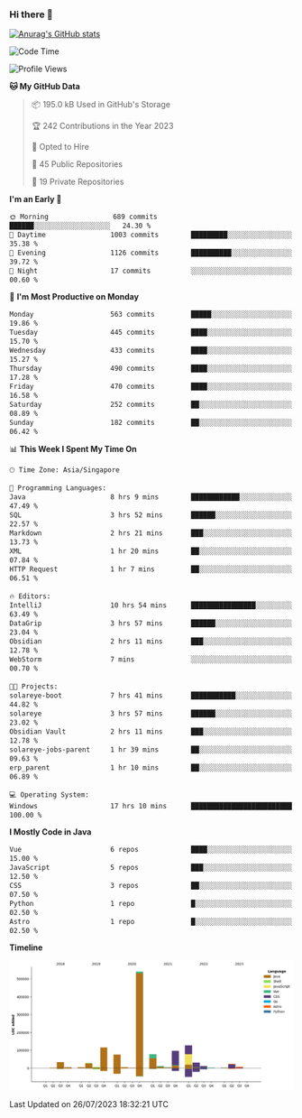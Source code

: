 ### Hi there 👋

[![Anurag's GitHub stats](https://github-readme-stats.vercel.app/api?username=xiumu2017&show_icons=true&theme=radical)](https://github.com/anuraghazra/github-readme-stats)

<!--
**xiumu2017/xiumu2017** is a ✨ _special_ ✨ repository because its `README.md` (this file) appears on your GitHub profile.

Here are some ideas to get you started:

- 🔭 I’m currently working on ...
- 🌱 I’m currently learning ...
- 👯 I’m looking to collaborate on ...
- 🤔 I’m looking for help with ...
- 💬 Ask me about ...
- 📫 How to reach me: ...
- 😄 Pronouns: ...
- ⚡ Fun fact: ...
-->

<!--START_SECTION:waka-->
![Code Time](http://img.shields.io/badge/Code%20Time-1%2C605%20hrs%2021%20mins-blue)

![Profile Views](http://img.shields.io/badge/Profile%20Views-0-blue)

**🐱 My GitHub Data** 

> 📦 195.0 kB Used in GitHub's Storage 
 > 
> 🏆 242 Contributions in the Year 2023
 > 
> 💼 Opted to Hire
 > 
> 📜 45 Public Repositories 
 > 
> 🔑 19 Private Repositories 
 > 
**I'm an Early 🐤** 

```text
🌞 Morning                689 commits         ██████░░░░░░░░░░░░░░░░░░░   24.30 % 
🌆 Daytime                1003 commits        █████████░░░░░░░░░░░░░░░░   35.38 % 
🌃 Evening                1126 commits        ██████████░░░░░░░░░░░░░░░   39.72 % 
🌙 Night                  17 commits          ░░░░░░░░░░░░░░░░░░░░░░░░░   00.60 % 
```
📅 **I'm Most Productive on Monday** 

```text
Monday                   563 commits         █████░░░░░░░░░░░░░░░░░░░░   19.86 % 
Tuesday                  445 commits         ████░░░░░░░░░░░░░░░░░░░░░   15.70 % 
Wednesday                433 commits         ████░░░░░░░░░░░░░░░░░░░░░   15.27 % 
Thursday                 490 commits         ████░░░░░░░░░░░░░░░░░░░░░   17.28 % 
Friday                   470 commits         ████░░░░░░░░░░░░░░░░░░░░░   16.58 % 
Saturday                 252 commits         ██░░░░░░░░░░░░░░░░░░░░░░░   08.89 % 
Sunday                   182 commits         ██░░░░░░░░░░░░░░░░░░░░░░░   06.42 % 
```


📊 **This Week I Spent My Time On** 

```text
🕑︎ Time Zone: Asia/Singapore

💬 Programming Languages: 
Java                     8 hrs 9 mins        ████████████░░░░░░░░░░░░░   47.49 % 
SQL                      3 hrs 52 mins       ██████░░░░░░░░░░░░░░░░░░░   22.57 % 
Markdown                 2 hrs 21 mins       ███░░░░░░░░░░░░░░░░░░░░░░   13.73 % 
XML                      1 hr 20 mins        ██░░░░░░░░░░░░░░░░░░░░░░░   07.84 % 
HTTP Request             1 hr 7 mins         ██░░░░░░░░░░░░░░░░░░░░░░░   06.51 % 

🔥 Editors: 
IntelliJ                 10 hrs 54 mins      ████████████████░░░░░░░░░   63.49 % 
DataGrip                 3 hrs 57 mins       ██████░░░░░░░░░░░░░░░░░░░   23.04 % 
Obsidian                 2 hrs 11 mins       ███░░░░░░░░░░░░░░░░░░░░░░   12.78 % 
WebStorm                 7 mins              ░░░░░░░░░░░░░░░░░░░░░░░░░   00.70 % 

🐱‍💻 Projects: 
solareye-boot            7 hrs 41 mins       ███████████░░░░░░░░░░░░░░   44.82 % 
solareye                 3 hrs 57 mins       ██████░░░░░░░░░░░░░░░░░░░   23.02 % 
Obsidian Vault           2 hrs 11 mins       ███░░░░░░░░░░░░░░░░░░░░░░   12.78 % 
solareye-jobs-parent     1 hr 39 mins        ██░░░░░░░░░░░░░░░░░░░░░░░   09.63 % 
erp_parent               1 hr 10 mins        ██░░░░░░░░░░░░░░░░░░░░░░░   06.89 % 

💻 Operating System: 
Windows                  17 hrs 10 mins      █████████████████████████   100.00 % 
```

**I Mostly Code in Java** 

```text
Vue                      6 repos             ████░░░░░░░░░░░░░░░░░░░░░   15.00 % 
JavaScript               5 repos             ███░░░░░░░░░░░░░░░░░░░░░░   12.50 % 
CSS                      3 repos             ██░░░░░░░░░░░░░░░░░░░░░░░   07.50 % 
Python                   1 repo              █░░░░░░░░░░░░░░░░░░░░░░░░   02.50 % 
Astro                    1 repo              █░░░░░░░░░░░░░░░░░░░░░░░░   02.50 % 
```



**Timeline**

![Lines of Code chart](https://raw.githubusercontent.com/xiumu2017/xiumu2017/main/assets/bar_graph.png)


 Last Updated on 26/07/2023 18:32:21 UTC
<!--END_SECTION:waka-->
